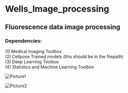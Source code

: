 # Wells_Image_processing
## Fluorescence data image processing
### Dependencies: 
(1) Medical Imaging Toolbox  
(2) Cellpose Trained models (this should be in the filepath)        
(3) Deep Learning Toolbox  
(4) Statistics and Machine Learning Toolbox  


![Picture1](https://github.com/sid6155330/Wells_Image_processing/assets/62871230/84a8042b-ddef-4c1b-b920-66f1c9802201)

![Picture2](https://github.com/sid6155330/Wells_Image_processing/assets/62871230/6d9304b6-4d2b-4b30-98b1-811fa0ea0dc8)

